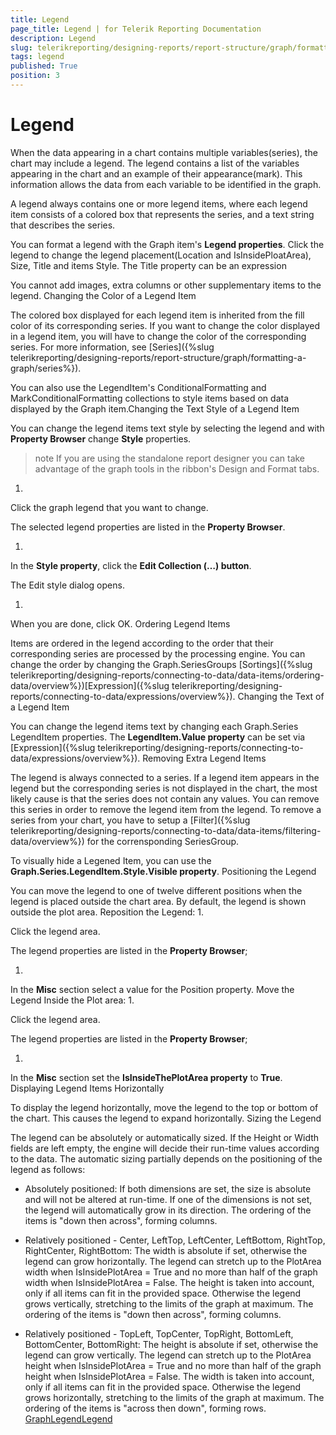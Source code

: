 ```yaml
---
title: Legend
page_title: Legend | for Telerik Reporting Documentation
description: Legend
slug: telerikreporting/designing-reports/report-structure/graph/formatting-a-graph/legend
tags: legend
published: True
position: 3
---
```


# Legend



When the data appearing in a chart contains multiple variables(series), the chart may include a legend.
        The legend contains a list of the variables appearing in the chart and an example of their appearance(mark).
        This information allows the data from each variable to be identified in the graph.
      

A legend always contains one or more legend items, where each legend item consists of a colored box that represents the series,
        and a text string that describes the series.
      

You can format a legend with the Graph item's __Legend properties__.
        Click the legend to change the legend placement(Location and IsInsidePloatArea), Size, Title and items Style. The Title property can be an expression
      

You cannot add images, extra columns or other supplementary items to the legend.
      Changing the Color of a Legend Item

The colored box displayed for each legend item is inherited from the fill color of its corresponding series.
          If you want to change the color displayed in a legend item, you will have to change the color of the corresponding series.
          For more information, see [Series]({%slug telerikreporting/designing-reports/report-structure/graph/formatting-a-graph/series%}).
        

You can also use the LegendItem's ConditionalFormatting and MarkConditionalFormatting collections to style items based on data displayed by the Graph item.Changing the Text Style of a Legend Item

You can change the legend items text style by selecting the legend and with __Property Browser__ change __Style__ properties.
        

>note If you are using the standalone report designer you can take advantage of the graph tools in the ribbon's Design and Format tabs.          

1. 

Click the graph legend that you want to change.

The selected legend properties are listed in the __Property Browser__.
                
1. 

In the __Style property__, click the __Edit Collection (…) button__.
                

The Edit style dialog opens.
                
1. 

When you are done, click OK.
                Ordering Legend Items

Items are ordered in the legend according to the order that their corresponding series are processed by the processing engine.
          You can change the order by changing the Graph.SeriesGroups [Sortings]({%slug telerikreporting/designing-reports/connecting-to-data/data-items/ordering-data/overview%})[Expression]({%slug telerikreporting/designing-reports/connecting-to-data/expressions/overview%}).
        Changing the Text of a Legend Item

You can change the legend items text by changing each Graph.Series LegendItem properties. The __LegendItem.Value property__ can be set via [Expression]({%slug telerikreporting/designing-reports/connecting-to-data/expressions/overview%}).
        Removing Extra Legend Items

The legend is always connected to a series.
          If a legend item appears in the legend but the corresponding series is not displayed in the chart,
          the most likely cause is that the series does not contain any values.
          You can remove this series in order to remove the legend item from the legend.
          To remove a series from your chart, you have to setup a [Filter]({%slug telerikreporting/designing-reports/connecting-to-data/data-items/filtering-data/overview%}) for the corrensponding SeriesGroup.
        

To visually hide a Legened Item, you can use the __Graph.Series.LegendItem.Style.Visible property__.
        Positioning the Legend

You can move the legend to one of twelve different positions when the legend is placed outside the chart area.
          By default, the legend is shown outside the plot area.
        Reposition the Legend:
1. 

Click the legend area.

The legend properties are listed in the __Property Browser__;
                
1. 

In the __Misc__ section select a value for the Position property.
                Move the Legend Inside the Plot area:
1. 

Click the legend area.

The legend properties are listed in the __Property Browser__;
                
1. 

In the __Misc__ section set the __IsInsideThePlotArea property__ to __True__.
                Displaying Legend Items Horizontally

To display the legend horizontally, move the legend to the top or bottom of the chart. This causes the legend to expand horizontally.
                Sizing the Legend
      

The legend can be absolutely or automatically sized.
          If the Height or Width fields are left empty, the engine will decide their run-time values according to the data.
          The automatic sizing partially depends on the positioning of the legend as follows:
        

* Absolutely positioned:
            If both dimensions are set, the size is absolute and will not be altered at run-time.
            If one of the dimensions is not set, the legend will automatically grow in its direction.
            The ordering of the items is "down then across", forming columns.
            

* Relatively positioned - Center, LeftTop, LeftCenter, LeftBottom, RightTop, RightCenter, RightBottom:
            The width is absolute if set, otherwise the legend can grow horizontally.
              The legend can stretch up to the PlotArea width when IsInsidePlotArea = True and no more than half of the graph width when IsInsidePlotArea = False.
            The height is taken into account, only if all items can fit in the provided space.
              Otherwise the legend grows vertically, stretching to the limits of the graph at maximum.
            The ordering of the items is "down then across", forming columns.
            

* Relatively positioned - TopLeft, TopCenter, TopRight, BottomLeft, BottomCenter, BottomRight:
            The height is absolute if set, otherwise the legend can grow vertically.
              The legend can stretch up to the PlotArea height when IsInsidePlotArea = True and no more than half of the graph height when IsInsidePlotArea = False.
            The width is taken into account, only if all items can fit in the provided space.
              Otherwise the legend grows horizontally, stretching to the limits of the graph at maximum.
            The ordering of the items is "across then down", forming rows.
            [GraphLegend](/reporting/api/Telerik.Reporting.GraphLegend)[Legend](/reporting/api/Telerik.Reporting.Graph#Telerik_Reporting_Graph_Legend)
